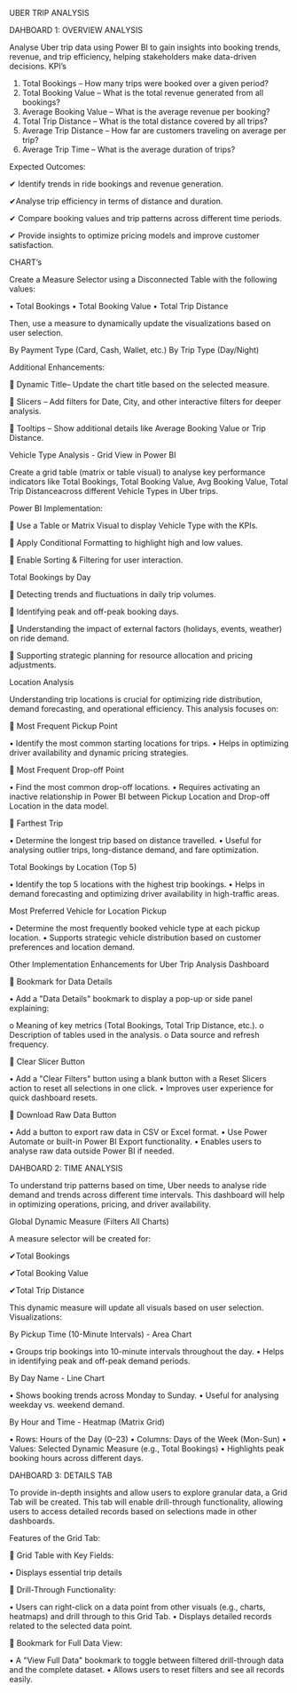 
UBER TRIP ANALYSIS


DAHBOARD 1: OVERVIEW ANALYSIS


Analyse Uber trip data using Power BI to gain insights into booking trends, revenue, and trip efficiency, helping stakeholders make data-driven decisions.
KPI’s

1.	Total Bookings – How many trips were booked over a given period?
2.	Total Booking Value – What is the total revenue generated from all bookings?
3.	Average Booking Value – What is the average revenue per booking?
4.	Total Trip Distance – What is the total distance covered by all trips?
5.	Average Trip Distance – How far are customers traveling on average per trip?
6.	Average Trip Time – What is the average duration of trips?
   
Expected Outcomes:

✔ Identify trends in ride bookings and revenue generation.

✔Analyse trip efficiency in terms of distance and duration.

✔ Compare booking values and trip patterns across different time periods.

✔ Provide insights to optimize pricing models and improve customer satisfaction.








CHART’s

Create a Measure Selector using a Disconnected Table with the following values:

•	Total Bookings
•	Total Booking Value
•	Total Trip Distance

Then, use a measure to dynamically update the visualizations based on user selection.

By Payment Type (Card, Cash, Wallet, etc.)
By Trip Type (Day/Night)

Additional Enhancements:

	Dynamic Title– Update the chart title based on the selected measure.

	Slicers – Add filters for Date, City, and other interactive filters for deeper analysis.

	Tooltips – Show additional details like Average Booking Value or Trip Distance.

Vehicle Type Analysis - Grid View in Power BI

Create a grid table (matrix or table visual) to analyse key performance indicators like Total Bookings, Total Booking Value, Avg Booking Value, Total Trip Distanceacross different Vehicle Types in Uber trips.

Power BI Implementation:

	Use a Table or Matrix Visual to display Vehicle Type with the KPIs.

	Apply Conditional Formatting to highlight high and low values.

	Enable Sorting & Filtering for user interaction.


Total Bookings by Day

	Detecting trends and fluctuations in daily trip volumes.

	Identifying peak and off-peak booking days.

	Understanding the impact of external factors (holidays, events, weather) on ride demand.

	Supporting strategic planning for resource allocation and pricing adjustments.



Location Analysis


Understanding trip locations is crucial for optimizing ride distribution, demand forecasting, and operational efficiency. This analysis focuses on:

	Most Frequent Pickup Point

•	Identify the most common starting locations for trips.
•	Helps in optimizing driver availability and dynamic pricing strategies.


	Most Frequent Drop-off Point

•	Find the most common drop-off locations.
•	Requires activating an inactive relationship in Power BI between Pickup Location and Drop-off Location in the data model.


	Farthest Trip

•	Determine the longest trip based on distance travelled.
•	Useful for analysing outlier trips, long-distance demand, and fare optimization.


Total Bookings by Location (Top 5)

•	Identify the top 5 locations with the highest trip bookings.
•	Helps in demand forecasting and optimizing driver availability in high-traffic areas.


Most Preferred Vehicle for Location Pickup

•	Determine the most frequently booked vehicle type at each pickup location.
•	Supports strategic vehicle distribution based on customer preferences and location demand.





Other Implementation Enhancements for Uber Trip Analysis Dashboard


	Bookmark for Data Details

•	Add a "Data Details" bookmark to display a pop-up or side panel explaining:

o	Meaning of key metrics (Total Bookings, Total Trip Distance, etc.).
o	Description of tables used in the analysis.
o	Data source and refresh frequency.


	Clear Slicer Button

•	Add a "Clear Filters" button using a blank button with a Reset Slicers action to reset all selections in one click.
•	Improves user experience for quick dashboard resets.


	Download Raw Data Button

•	Add a button to export raw data in CSV or Excel format.
•	Use Power Automate or built-in Power BI Export functionality.
•	Enables users to analyse raw data outside Power BI if needed.











DAHBOARD 2: TIME ANALYSIS


To understand trip patterns based on time, Uber needs to analyse ride demand and trends across different time intervals. This dashboard will help in optimizing operations, pricing, and driver availability.


Global Dynamic Measure (Filters All Charts)

A measure selector will be created for:

✔Total Bookings

✔Total Booking Value

✔Total Trip Distance

This dynamic measure will update all visuals based on user selection.
Visualizations:

By Pickup Time (10-Minute Intervals) - Area Chart

•	Groups trip bookings into 10-minute intervals throughout the day.
•	Helps in identifying peak and off-peak demand periods.


By Day Name - Line Chart

•	Shows booking trends across Monday to Sunday.
•	Useful for analysing weekday vs. weekend demand.


By Hour and Time - Heatmap (Matrix Grid)

•	Rows: Hours of the Day (0–23)
•	Columns: Days of the Week (Mon-Sun)
•	Values: Selected Dynamic Measure (e.g., Total Bookings)
•	Highlights peak booking hours across different days.




DAHBOARD 3: DETAILS TAB


To provide in-depth insights and allow users to explore granular data, a Grid Tab will be created. This tab will enable drill-through functionality, allowing users to access detailed records based on selections made in other dashboards.


Features of the Grid Tab:

	Grid Table with Key Fields:

•	Displays essential trip details


	Drill-Through Functionality:

•	Users can right-click on a data point from other visuals (e.g., charts, heatmaps) and drill through to this Grid Tab.
•	Displays detailed records related to the selected data point.

	Bookmark for Full Data View:

•	A "View Full Data" bookmark to toggle between filtered drill-through data and the complete dataset.
•	Allows users to reset filters and see all records easily.

